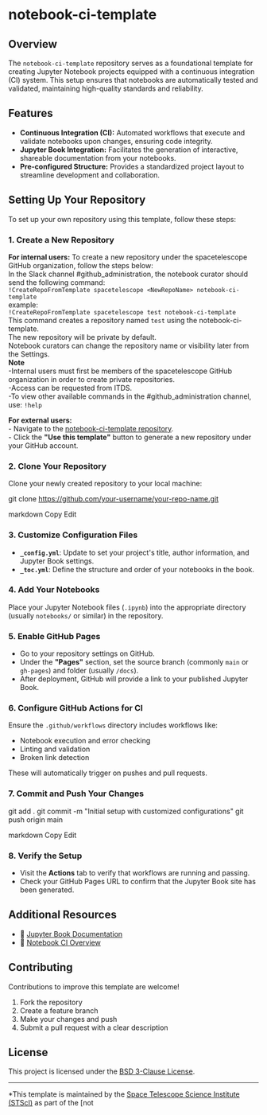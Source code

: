 # notebook-ci-template

## Overview

The `notebook-ci-template` repository serves as a foundational template for creating Jupyter Notebook projects equipped with a continuous integration (CI) system. This setup ensures that notebooks are automatically tested and validated, maintaining high-quality standards and reliability.

## Features

- **Continuous Integration (CI):** Automated workflows that execute and validate notebooks upon changes, ensuring code integrity.
- **Jupyter Book Integration:** Facilitates the generation of interactive, shareable documentation from your notebooks.
- **Pre-configured Structure:** Provides a standardized project layout to streamline development and collaboration.

## Setting Up Your Repository

To set up your own repository using this template, follow these steps:

### 1. Create a New Repository
 **For internal users:** 
    To create a new repository under the spacetelescope GitHub organization, follow the steps below:  
      In the Slack channel #github_administration, the notebook curator should send the following command:  
      `!CreateRepoFromTemplate spacetelescope <NewRepoName> notebook-ci-template`  
      example:  
      `!CreateRepoFromTemplate spacetelescope test notebook-ci-template`  
      This command creates a repository named `test` using the notebook-ci-template.  
      The new repository will be private by default.  
      Notebook curators can change the repository name or visibility later from the Settings.  
    **Note**  
      -Internal users must first be members of the spacetelescope GitHub organization in order to create private repositories.  
      -Access can be requested from ITDS.  
      -To view other available commands in the #github_administration channel, use: `!help`  
     
 **For external users:**       
    - Navigate to the [notebook-ci-template repository](https://github.com/spacetelescope/notebook-ci-template).  
    - Click the **"Use this template"** button to generate a new repository under your GitHub account.  

### 2. Clone Your Repository

Clone your newly created repository to your local machine:

git clone https://github.com/your-username/your-repo-name.git

markdown
Copy
Edit

### 3. Customize Configuration Files

- **`_config.yml`**: Update to set your project's title, author information, and Jupyter Book settings.
- **`_toc.yml`**: Define the structure and order of your notebooks in the book.

### 4. Add Your Notebooks

Place your Jupyter Notebook files (`.ipynb`) into the appropriate directory (usually `notebooks/` or similar) in the repository.

### 5. Enable GitHub Pages

- Go to your repository settings on GitHub.
- Under the **"Pages"** section, set the source branch (commonly `main` or `gh-pages`) and folder (usually `/docs`).
- After deployment, GitHub will provide a link to your published Jupyter Book.

### 6. Configure GitHub Actions for CI

Ensure the `.github/workflows` directory includes workflows like:

- Notebook execution and error checking
- Linting and validation
- Broken link detection

These will automatically trigger on pushes and pull requests.

### 7. Commit and Push Your Changes

git add . git commit -m "Initial setup with customized configurations" git push origin main

markdown
Copy
Edit

### 8. Verify the Setup

- Visit the **Actions** tab to verify that workflows are running and passing.
- Check your GitHub Pages URL to confirm that the Jupyter Book site has been generated.

## Additional Resources

- 📘 [Jupyter Book Documentation](https://jupyterbook.org/intro.html)
- 🧪 [Notebook CI Overview](https://spacetelescope.github.io/notebook-infrastructure/ci-overview.html)

## Contributing

Contributions to improve this template are welcome!

1. Fork the repository  
2. Create a feature branch  
3. Make your changes and push  
4. Submit a pull request with a clear description

## License

This project is licensed under the [BSD 3-Clause License](LICENSE).

---

*This template is maintained by the [Space Telescope Science Institute (STScI)](https://www.stsci.edu/) as part of the [not

